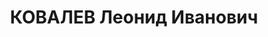 ---
title: КОВАЛЕВ Леонид Иванович
description: Род. 5 июня 1900 в с. Брохлов Новозыбковского уезда Гомельской губ. в
  семье священника. Русский. Чл. РКП(б) с ноября 1918. Окончил духовное уч-ще в г.
  Стародуб Черниговской губ., в 1924 Ком. ун-т им. Свердлова в Москве. С марта 1915
  по ноябрь 1917 учащийся, работник сольпотребкооперации и вол. правл. в Брохлове.
  В ноябре 1917 - январе 1918 пред. сельсовета в с. Чернооково Брахловской вол. Черниговской
  губ. С февраля по апрель 1918 зав. ОНО Чернооковского волисполкома Новозыбковского
  уезда Черниговской губ. В апреле-ноябре 1918 учащийся, инструктор потребсоюза в
  г. Новозыбков Черниговской губ. С ноября 1918 по апрель 1919 пред. волсовета, в
  апреле-октябре 1919 пред. волревкома и военкома в Черноокове. С ноября 1919 по февраль
  1920 пред. ревкома и военкома в м. Щербиничи Гомельской губ. С марта 1920 по февраль
  1921 работал в Новозыбкове. В марте-июне 1920 зав. ОНО уисполкома. С июня по сентябрь
  1920 зам. пред. уездн. ревкома. В сентябре 1920 - феврале 1921 зам. секретаря укома
  РКП(б). С февраля 1921 по март 1924 студент Ком. ун-та им. Свердлова, работник АПО
  Краснопресненского райкома ВКП(б) в Москве. По данным ОРПО ЦК ВКП(б) "имел непродолжительные
  троцкистские колебания во время дискуссии 1923". В апреле 1924 - феврале 1925 пред.
  потребсоюза и губкоопсовета в гг. Плавск, Епифань и Тула. С марта 1925 по май 1926
  зам. зав. орграспредотделом, в июне 1926 - сентябре 1927 зав. АПО Тульского губкома
  ВКП(б). С октября 1927 по февраль 1936 работал в Москве. В октябре 1927 - январе
  1930 зав. партотделом, чл. редколлегии, секретарь парт. орг-ции редакции газеты
  "Правда". С января по июнь 1930 ответинструктор ЦК ВКП(б). В июне 1930 - феврале
  1936 редактор газеты "Рабочая Москва". С февраля по сентябрь 1936 2-й секретарь
  Харьковского обкома КП(б)У. В сентябре 1936 - августе 1937 2-й секретарь Ивановского
  обкома ВКП(б). Решением Ивановского обкома ВКП(б) 27 августа 1937 снят с работы
  и исключен из ВКП(б) "как враг народа", в тот же день арестован УНКВД по Ивановской
  обл. Политбюро ЦК ВКП(б) 13 ноября 1937 по списку санкционировало применение ВМН
  (1 кат.). Выездной сессией ВКВС СССР в Ивановской обл. 22 ноября 1937 по ст.ст.
  58-7, 58-8, 58-11 УК РСФСР приговорен к расстрелу. Расстрелян 23 ноября 1937. Реабилитирован
  определением ВКВС СССР 25 апреля 1956.
---